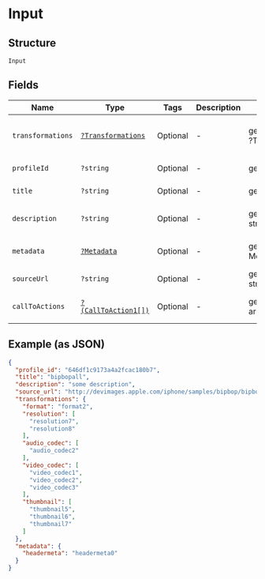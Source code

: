 
# Input

## Structure

`Input`

## Fields

| Name | Type | Tags | Description | Getter | Setter |
|  --- | --- | --- | --- | --- | --- |
| `transformations` | [`?Transformations`](../../doc/models/transformations.md) | Optional | - | getTransformations(): ?Transformations | setTransformations(?Transformations transformations): void |
| `profileId` | `?string` | Optional | - | getProfileId(): ?string | setProfileId(?string profileId): void |
| `title` | `?string` | Optional | - | getTitle(): ?string | setTitle(?string title): void |
| `description` | `?string` | Optional | - | getDescription(): ?string | setDescription(?string description): void |
| `metadata` | [`?Metadata`](../../doc/models/metadata.md) | Optional | - | getMetadata(): ?Metadata | setMetadata(?Metadata metadata): void |
| `sourceUrl` | `?string` | Optional | - | getSourceUrl(): ?string | setSourceUrl(?string sourceUrl): void |
| `callToActions` | [`?(CallToAction1[])`](../../doc/models/call-to-action-1.md) | Optional | - | getCallToActions(): ?array | setCallToActions(?array callToActions): void |

## Example (as JSON)

```json
{
  "profile_id": "646df1c9173a4a2fcac180b7",
  "title": "bipbopall",
  "description": "some description",
  "source_url": "http://devimages.apple.com/iphone/samples/bipbop/bipbopall.m3u8",
  "transformations": {
    "format": "format2",
    "resolution": [
      "resolution7",
      "resolution8"
    ],
    "audio_codec": [
      "audio_codec2"
    ],
    "video_codec": [
      "video_codec1",
      "video_codec2",
      "video_codec3"
    ],
    "thumbnail": [
      "thumbnail5",
      "thumbnail6",
      "thumbnail7"
    ]
  },
  "metadata": {
    "headermeta": "headermeta0"
  }
}
```

